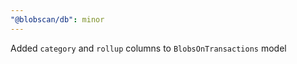 ```yaml
---
"@blobscan/db": minor
---
```


Added `category` and `rollup` columns to `BlobsOnTransactions` model
